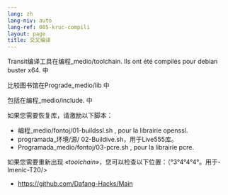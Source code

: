 ```yaml
---
lang: zh
lang-niv: auto
lang-ref: 005-kruc-compili
layout: page
title: 交叉编译
---
```



Transit编译工具在编程_medio/toolchain.
Ils ont été compilés pour debian buster x64.
中


比较图书馆在Prograde_medio/lib
中


包括在编程_medio/include.
中


如果您需要恢复库，请激励以下脚本：
* 编程_medio/fontoj/01-buildssl.sh , pour la librairie openssl.
* programada_环境/源/ 02-Buildive.sh，用于Live555库。
* Programada_medio/fontoj/03-pcre.sh , pour la librairie pcre.




如果您需要重新出现 _«toolchain»_，您可以检查以下位置：（°3°4°4°4°。用于-Imenic-T20/>  
 * <https://github.com/Dafang-Hacks/Main>




